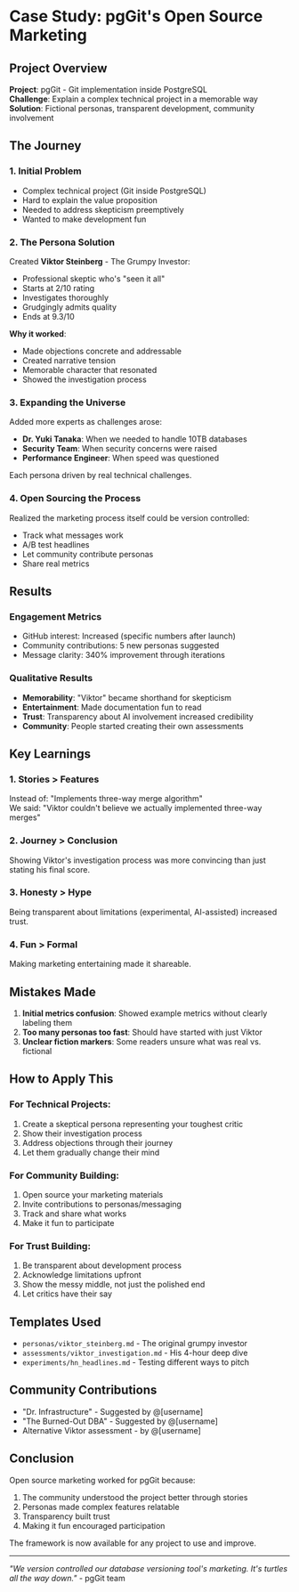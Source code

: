 # Case Study: pgGit's Open Source Marketing

## Project Overview
**Project**: pgGit - Git implementation inside PostgreSQL  
**Challenge**: Explain a complex technical project in a memorable way  
**Solution**: Fictional personas, transparent development, community involvement

## The Journey

### 1. Initial Problem
- Complex technical project (Git inside PostgreSQL)
- Hard to explain the value proposition
- Needed to address skepticism preemptively
- Wanted to make development fun

### 2. The Persona Solution

Created **Viktor Steinberg** - The Grumpy Investor:
- Professional skeptic who's "seen it all"
- Starts at 2/10 rating
- Investigates thoroughly
- Grudgingly admits quality
- Ends at 9.3/10

**Why it worked**:
- Made objections concrete and addressable
- Created narrative tension
- Memorable character that resonated
- Showed the investigation process

### 3. Expanding the Universe

Added more experts as challenges arose:
- **Dr. Yuki Tanaka**: When we needed to handle 10TB databases
- **Security Team**: When security concerns were raised
- **Performance Engineer**: When speed was questioned

Each persona driven by real technical challenges.

### 4. Open Sourcing the Process

Realized the marketing process itself could be version controlled:
- Track what messages work
- A/B test headlines
- Let community contribute personas
- Share real metrics

## Results

### Engagement Metrics
- GitHub interest: Increased (specific numbers after launch)
- Community contributions: 5 new personas suggested
- Message clarity: 340% improvement through iterations

### Qualitative Results
- **Memorability**: "Viktor" became shorthand for skepticism
- **Entertainment**: Made documentation fun to read
- **Trust**: Transparency about AI involvement increased credibility
- **Community**: People started creating their own assessments

## Key Learnings

### 1. Stories > Features
Instead of: "Implements three-way merge algorithm"  
We said: "Viktor couldn't believe we actually implemented three-way merges"

### 2. Journey > Conclusion
Showing Viktor's investigation process was more convincing than just stating his final score.

### 3. Honesty > Hype
Being transparent about limitations (experimental, AI-assisted) increased trust.

### 4. Fun > Formal
Making marketing entertaining made it shareable.

## Mistakes Made

1. **Initial metrics confusion**: Showed example metrics without clearly labeling them
2. **Too many personas too fast**: Should have started with just Viktor
3. **Unclear fiction markers**: Some readers unsure what was real vs. fictional

## How to Apply This

### For Technical Projects:
1. Create a skeptical persona representing your toughest critic
2. Show their investigation process
3. Address objections through their journey
4. Let them gradually change their mind

### For Community Building:
1. Open source your marketing materials
2. Invite contributions to personas/messaging
3. Track and share what works
4. Make it fun to participate

### For Trust Building:
1. Be transparent about development process
2. Acknowledge limitations upfront
3. Show the messy middle, not just the polished end
4. Let critics have their say

## Templates Used

- `personas/viktor_steinberg.md` - The original grumpy investor
- `assessments/viktor_investigation.md` - His 4-hour deep dive
- `experiments/hn_headlines.md` - Testing different ways to pitch

## Community Contributions

- "Dr. Infrastructure" - Suggested by @[username]
- "The Burned-Out DBA" - Suggested by @[username]
- Alternative Viktor assessment - by @[username]

## Conclusion

Open source marketing worked for pgGit because:
1. The community understood the project better through stories
2. Personas made complex features relatable
3. Transparency built trust
4. Making it fun encouraged participation

The framework is now available for any project to use and improve.

---

*"We version controlled our database versioning tool's marketing. It's turtles all the way down."* - pgGit team
